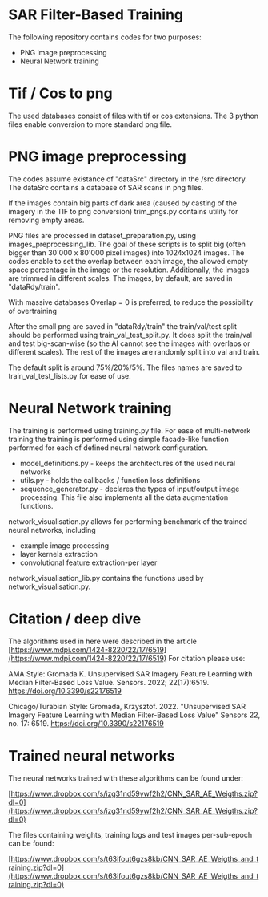 # SAR Filter-Based Training

The following repository contains codes for two purposes:
- PNG image preprocessing
- Neural Network training

# Tif / Cos to png
The used databases consist of files with tif or cos extensions. The 3 python files enable conversion to more standard png file.

# PNG image preprocessing
The codes assume existance of "dataSrc" directory in the /src directory.
The dataSrc contains a database of SAR scans in png files.

If the images contain big parts of dark area (caused by casting of the imagery in the TIF to png conversion) 
trim_pngs.py contains utility for removing empty areas.

PNG files are processed in dataset_preparation.py, using images_preprocessing_lib. The goal of these scripts is
to split big (often bigger than 30'000 x 80'000 pixel images) into 1024x1024 images. The codes enable to set the overlap
between each image, the allowed empty space percentage in the image or the resolution. Additionally, the images are 
trimmed in different scales. The images, by default, are saved in "dataRdy/train".

With massive databases Overlap = 0 is preferred, to reduce the possibility of overtraining


After the small png are saved in "dataRdy/train" the train/val/test split should be performed using 
train_val_test_split.py. It does split the train/val and test big-scan-wise (so the AI cannot see the images with 
overlaps or different scales). The rest of the images are randomly split into val and train.

The default split is around 75%/20%/5%. The files names are saved to train_val_test_lists.py for ease of use. 

# Neural Network training

The training is performed using training.py file. For ease of multi-network training the training is performed using 
simple facade-like function performed for each of defined neural network configuration.

- model_definitions.py - keeps the architectures of the used neural networks
- utils.py - holds the callbacks / function loss definitions
- sequence_generator.py - declares the types of input/output image processing. This file also implements all the data 
  augmentation functions.


network_visualisation.py allows for performing benchmark of the trained neural networks, including 
- example image processing
- layer kernels extraction
- convolutional feature extraction-per layer

network_visualisation_lib.py contains the functions used by network_visualisation.py.


# Citation / deep dive

The algorithms used in here were described in the article [https://www.mdpi.com/1424-8220/22/17/6519](https://www.mdpi.com/1424-8220/22/17/6519)
For citation please use: 

AMA Style:
Gromada K. Unsupervised SAR Imagery Feature Learning with Median Filter-Based Loss Value. Sensors. 2022; 22(17):6519. https://doi.org/10.3390/s22176519

Chicago/Turabian Style:
Gromada, Krzysztof. 2022. "Unsupervised SAR Imagery Feature Learning with Median Filter-Based Loss Value" Sensors 22, no. 17: 6519. https://doi.org/10.3390/s22176519 


# Trained neural networks

The neural networks trained with these algorithms can be found under: 

[https://www.dropbox.com/s/izg31nd59ywf2h2/CNN_SAR_AE_Weigths.zip?dl=0](https://www.dropbox.com/s/izg31nd59ywf2h2/CNN_SAR_AE_Weigths.zip?dl=0)

The files containing weights, training logs and test images per-sub-epoch can be found:

[https://www.dropbox.com/s/t63ifout6gzs8kb/CNN_SAR_AE_Weigths_and_training.zip?dl=0](https://www.dropbox.com/s/t63ifout6gzs8kb/CNN_SAR_AE_Weigths_and_training.zip?dl=0)





